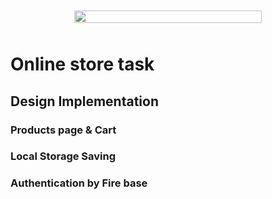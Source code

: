 <div style="display: flex; flex-wrap: wrap; justify-content: center;">
  <div style="flex: 1 1 300px; max-width: 300px; margin: 10px;">
    <img style="width: 100%; " src="https://i.postimg.cc/9fyq66tG/Screenshot-2024-09-21-173103.png" />
  </div>

</div>


###



###

<h1 align="left">Online store task</h1>

###

<h2 align="left">Design Implementation</h2>

###

<h3 align="left">Products page & Cart</h3>

###

<h3 align="left">Local Storage Saving</h3>

###

<h3 align="left">Authentication by Fire base</h3>

###
